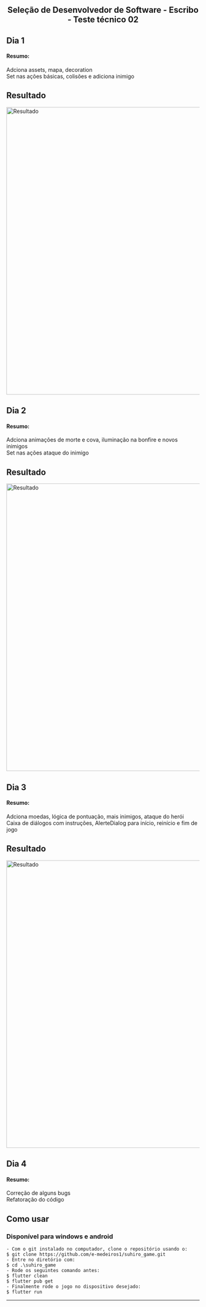 <h2 align="center"> Seleção de Desenvolvedor de Software - Escribo - Teste técnico 02 </h2>  
<h2> Dia 1 </h2>
<p >
  <h4>Resumo:</h4>
  Adciona assets, mapa, decoration</br>  
  Set nas ações básicas, colisões e adiciona inimigo</br>
</p>  

<h2> Resultado </h2>  

<p>
      <img src="https://user-images.githubusercontent.com/73318684/187816611-3576ec3d-6dc5-4621-841d-ec7966adc49d.png" width="750" alt="Resultado"/>
</p>

<h2> Dia 2 </h2>
<p >
  <h4>Resumo:</h4>
  Adciona animações de morte e cova, iluminação na bonfire e novos inimigos</br>  
  Set nas ações ataque do inimigo</br>
</p>  

<h2> Resultado </h2>  

<p>
      <img src="https://user-images.githubusercontent.com/73318684/188041632-d2cd1b60-dbe8-4669-bb83-45daf226ab4e.png" width="750" alt="Resultado"/>
</p>  

<h2> Dia 3 </h2>
<p >
  <h4>Resumo:</h4>
  Adciona moedas, lógica de pontuação, mais inimigos, ataque do herói</br>  
  Caixa de diálogos com instruções, AlerteDialog para início, reinício e fim de jogo</br>
</p>  

<h2> Resultado </h2>  

<p>
      <img src="https://user-images.githubusercontent.com/73318684/188274100-39cf7f78-8d17-43ce-86a3-6323cc1b8e05.jpg" width="750" alt="Resultado"/>
</p>  

<h2> Dia 4 </h2>
<p >
  <h4>Resumo:</h4>
  Correção de alguns bugs</br>  
  Refatoração do código</br>
</p>  





<h2> Como usar </h2>
<h3> Disponível para windows e android </h3>

   ```
   - Com o git instalado no computador, clone o repositório usando o:
   $ git clone https://github.com/e-medeiros1/suhiro_game.git 
   - Entre no diretório com:
   $ cd .\suhiro_game
   - Rode os seguintes comando antes: 
   $ flutter clean  
   $ flutter pub get  
   - Finalmente rode o jogo no dispositivo desejado:
   $ flutter run  
   ```

   ---  

  
